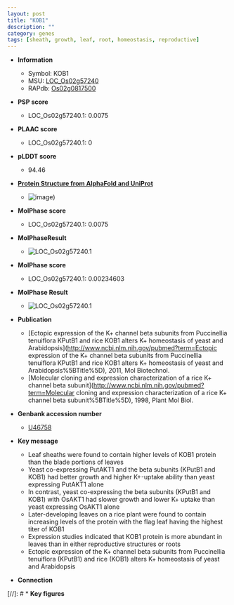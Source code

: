 ```yaml
---
layout: post
title: "KOB1"
description: ""
category: genes
tags: [sheath, growth, leaf, root, homeostasis, reproductive]
---
```


* **Information**  
    + Symbol: KOB1  
    + MSU: [LOC_Os02g57240](http://rice.plantbiology.msu.edu/cgi-bin/ORF_infopage.cgi?orf=LOC_Os02g57240)  
    + RAPdb: [Os02g0817500](http://rapdb.dna.affrc.go.jp/viewer/gbrowse_details/irgsp1?name=Os02g0817500)  

* **PSP score**  
    + LOC_Os02g57240.1: 0.0075 

* **PLAAC score**  
    + LOC_Os02g57240.1: 0 

* **pLDDT score**
    + 94.46

* **[Protein Structure from AlphaFold and UniProt](https://www.uniprot.org/uniprotkb/Q40648/entry#structure)**
    + ![image](https://ricepsp.github.io/images/Q4/AF-Q40648-F1.png))

* **MolPhase score**
    + LOC_Os02g57240.1: 0.0075

* **MolPhaseResult**
    + ![LOC_Os02g57240.1](https://ricepsp.github.io/pictures/LOC_Os02g/LOC_Os02g57240.1.png)

* **MolPhase score**
    + LOC_Os02g57240.1: 0.00234603

* **MolPhase Result**
    + ![LOC_Os02g57240.1](https://304243504.github.io/Pictures/LOC_Os02g/LOC_Os02g57240.1.png)

* **Publication**  
    + [Ectopic expression of the K+ channel beta subunits from Puccinellia tenuiflora KPutB1 and rice KOB1 alters K+ homeostasis of yeast and Arabidopsis](http://www.ncbi.nlm.nih.gov/pubmed?term=Ectopic expression of the K+ channel beta subunits from Puccinellia tenuiflora KPutB1 and rice KOB1 alters K+ homeostasis of yeast and Arabidopsis%5BTitle%5D), 2011, Mol Biotechnol.
    + [Molecular cloning and expression characterization of a rice K+ channel beta subunit](http://www.ncbi.nlm.nih.gov/pubmed?term=Molecular cloning and expression characterization of a rice K+ channel beta subunit%5BTitle%5D), 1998, Plant Mol Biol.

* **Genbank accession number**  
    + [U46758](http://www.ncbi.nlm.nih.gov/nuccore/U46758)

* **Key message**  
    + Leaf sheaths were found to contain higher levels of KOB1 protein than the blade portions of leaves
    + Yeast co-expressing PutAKT1 and the beta subunits (KPutB1 and KOB1) had better growth and higher K+-uptake ability than yeast expressing PutAKT1 alone
    + In contrast, yeast co-expressing the beta subunits (KPutB1 and KOB1) with OsAKT1 had slower growth and lower K+ uptake than yeast expressing OsAKT1 alone
    + Later-developing leaves on a rice plant were found to contain increasing levels of the protein with the flag leaf having the highest titer of KOB1
    + Expression studies indicated that KOB1 protein is more abundant in leaves than in either reproductive structures or roots
    + Ectopic expression of the K+ channel beta subunits from Puccinellia tenuiflora (KPutB1) and rice (KOB1) alters K+ homeostasis of yeast and Arabidopsis

* **Connection**  

[//]: # * **Key figures**  


